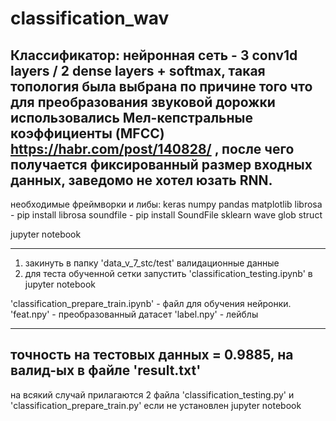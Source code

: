 # classification_wav
Классификатор: нейронная сеть - 3 conv1d layers / 2 dense layers + softmax,
такая топология была выбрана по причине того что для преобразования звуковой дорожки использовались Мел-кепстральные коэффициенты (MFCC) https://habr.com/post/140828/ , после чего получается фиксированный размер входных данных, заведомо не хотел юзать RNN.
-----------------------------------------------------------
необходимые фреймворки и либы:
keras
numpy
pandas
matplotlib
librosa - pip install librosa
soundfile - pip install SoundFile
sklearn
wave
glob
struct

jupyter notebook

-----------------------------------------------------------
1) закинуть в папку 'data_v_7_stc/test' валидационные данные
2) для теста обученной сетки запустить 'classification_testing.ipynb' в jupyter notebook

'classification_prepare_train.ipynb' - файл для обучения нейронки.
'feat.npy' - преобразованный датасет
'label.npy' - лейблы

-----------------------------------------------------------
точность на тестовых данных = 0.9885,
на валид-ых в файле 'result.txt'
-----------------------------------------------------------
на всякий случай прилагаются 2 файла 'classification_testing.py' и 'classification_prepare_train.py' если не установлен jupyter notebook
